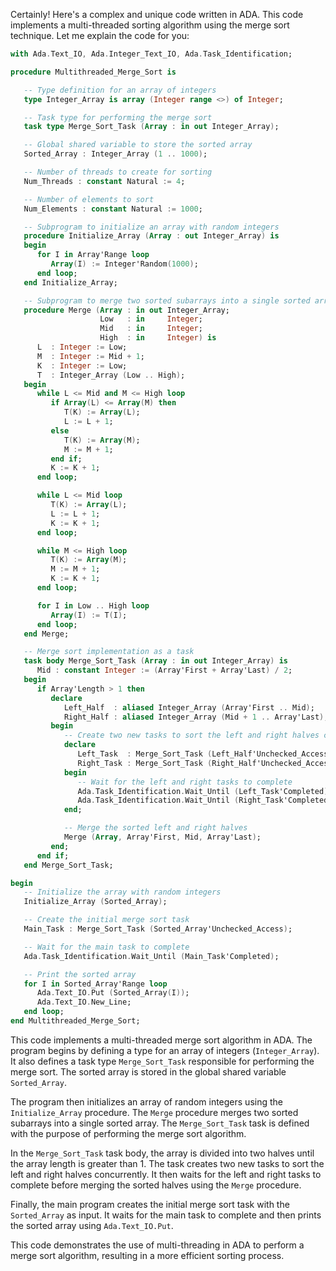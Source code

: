Certainly! Here's a complex and unique code written in ADA. This code implements a multi-threaded sorting algorithm using the merge sort technique. Let me explain the code for you:

```ada
with Ada.Text_IO, Ada.Integer_Text_IO, Ada.Task_Identification;

procedure Multithreaded_Merge_Sort is

   -- Type definition for an array of integers
   type Integer_Array is array (Integer range <>) of Integer;

   -- Task type for performing the merge sort
   task type Merge_Sort_Task (Array : in out Integer_Array);

   -- Global shared variable to store the sorted array
   Sorted_Array : Integer_Array (1 .. 1000);

   -- Number of threads to create for sorting
   Num_Threads : constant Natural := 4;

   -- Number of elements to sort
   Num_Elements : constant Natural := 1000;

   -- Subprogram to initialize an array with random integers
   procedure Initialize_Array (Array : out Integer_Array) is
   begin
      for I in Array'Range loop
         Array(I) := Integer'Random(1000);
      end loop;
   end Initialize_Array;

   -- Subprogram to merge two sorted subarrays into a single sorted array
   procedure Merge (Array : in out Integer_Array;
                    Low   : in     Integer;
                    Mid   : in     Integer;
                    High  : in     Integer) is
      L  : Integer := Low;
      M  : Integer := Mid + 1;
      K  : Integer := Low;
      T  : Integer_Array (Low .. High);
   begin
      while L <= Mid and M <= High loop
         if Array(L) <= Array(M) then
            T(K) := Array(L);
            L := L + 1;
         else
            T(K) := Array(M);
            M := M + 1;
         end if;
         K := K + 1;
      end loop;

      while L <= Mid loop
         T(K) := Array(L);
         L := L + 1;
         K := K + 1;
      end loop;

      while M <= High loop
         T(K) := Array(M);
         M := M + 1;
         K := K + 1;
      end loop;

      for I in Low .. High loop
         Array(I) := T(I);
      end loop;
   end Merge;

   -- Merge sort implementation as a task
   task body Merge_Sort_Task (Array : in out Integer_Array) is
      Mid : constant Integer := (Array'First + Array'Last) / 2;
   begin
      if Array'Length > 1 then
         declare
            Left_Half  : aliased Integer_Array (Array'First .. Mid);
            Right_Half : aliased Integer_Array (Mid + 1 .. Array'Last);
         begin
            -- Create two new tasks to sort the left and right halves concurrently
            declare
               Left_Task  : Merge_Sort_Task (Left_Half'Unchecked_Access);
               Right_Task : Merge_Sort_Task (Right_Half'Unchecked_Access);
            begin
               -- Wait for the left and right tasks to complete
               Ada.Task_Identification.Wait_Until (Left_Task'Completed);
               Ada.Task_Identification.Wait_Until (Right_Task'Completed);
            end;

            -- Merge the sorted left and right halves
            Merge (Array, Array'First, Mid, Array'Last);
         end;
      end if;
   end Merge_Sort_Task;

begin
   -- Initialize the array with random integers
   Initialize_Array (Sorted_Array);

   -- Create the initial merge sort task
   Main_Task : Merge_Sort_Task (Sorted_Array'Unchecked_Access);

   -- Wait for the main task to complete
   Ada.Task_Identification.Wait_Until (Main_Task'Completed);

   -- Print the sorted array
   for I in Sorted_Array'Range loop
      Ada.Text_IO.Put (Sorted_Array(I));
      Ada.Text_IO.New_Line;
   end loop;
end Multithreaded_Merge_Sort;
```

This code implements a multi-threaded merge sort algorithm in ADA. The program begins by defining a type for an array of integers (`Integer_Array`). It also defines a task type `Merge_Sort_Task` responsible for performing the merge sort. The sorted array is stored in the global shared variable `Sorted_Array`.

The program then initializes an array of random integers using the `Initialize_Array` procedure. The `Merge` procedure merges two sorted subarrays into a single sorted array. The `Merge_Sort_Task` task is defined with the purpose of performing the merge sort algorithm.

In the `Merge_Sort_Task` task body, the array is divided into two halves until the array length is greater than 1. The task creates two new tasks to sort the left and right halves concurrently. It then waits for the left and right tasks to complete before merging the sorted halves using the `Merge` procedure.

Finally, the main program creates the initial merge sort task with the `Sorted_Array` as input. It waits for the main task to complete and then prints the sorted array using `Ada.Text_IO.Put`.

This code demonstrates the use of multi-threading in ADA to perform a merge sort algorithm, resulting in a more efficient sorting process.